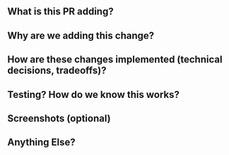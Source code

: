 ## What is this PR adding?
## Why are we adding this change?
## How are these changes implemented (technical decisions, tradeoffs)?
## Testing? How do we know this works?
## Screenshots (optional)
## Anything Else?
